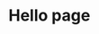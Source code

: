 <!--
layout: page
title: About
date: 2014-05-27T07:18:47.847Z
comments: false
published: true
keywords: JavaScript, ES6
description: About page
categories: 
authorName: Jaydson
-->
# Hello page